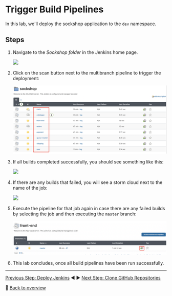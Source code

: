 # Trigger Build Pipelines

In this lab, we'll deploy the sockshop application to the `dev` namespace.

## Steps

1. Navigate to the *Sockshop folder* in the Jenkins home page.

    ![](../assets/jenkins-ui-enter-sockshop-folder.png)

1. Click on the scan button next to the multibranch pipeline to trigger the deployment:

    ![](../assets/jenkins-trigger-pipelines.png)

1. If all builds completed successfully, you should see something like this:

    ![](../assets/jenkins-sockshop-folder.png)


1. If there are any builds that failed, you will see a storm cloud next to the name of the job:

    ![](../assets/jenkins-failed-builds.png)

1. Execute the pipeline for that job again in case there are any failed builds by selecting the job and then executing the `master` branch:

    ![](../assets/jenkins-ui-trigger-build.png)

1. This lab concludes, once all build pipelines have been run successfully.

---  

[Previous Step: Deploy Jenkins](../3_Deploy_Jenkins) :arrow_backward: :arrow_forward: [Next Step: Clone GitHub Repositories](../5_Clone_Gitea_Repositories)

:arrow_up_small: [Back to overview](../)
